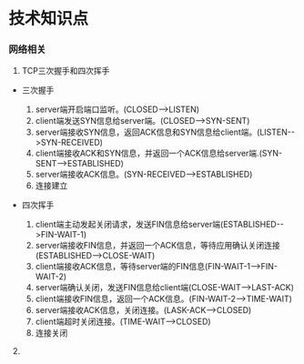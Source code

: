 # 技术知识点

### 网络相关

1. TCP三次握手和四次挥手

  * 三次握手
    
    1. server端开启端口监听。(CLOSED-->LISTEN)
    2. client端发送SYN信息给server端。(CLOSED-->SYN-SENT)
    3. server端接收SYN信息，返回ACK信息和SYN信息给client端。(LISTEN-->SYN-RECEIVED)
    4. client端接收ACK和SYN信息，并返回一个ACK信息给server端.(SYN-SENT-->ESTABLISHED)
    5. server端接收ACK信息。(SYN-RECEIVED-->ESTABLISHED)
    5. 连接建立

  * 四次挥手

    1. client端主动发起关闭请求，发送FIN信息给server端(ESTABLISHED-->FIN-WAIT-1)
    2. server端接收FIN信息，并返回一个ACK信息，等待应用确认关闭连接(ESTABLISHED-->CLOSE-WAIT)
    3. client端接收ACK信息，等待server端的FIN信息(FIN-WAIT-1-->FIN-WAIT-2)
    4. server端确认关闭，发送FIN信息给client端(CLOSE-WAIT-->LAST-ACK)
    5. client端接收FIN信息，返回一个ACK信息。(FIN-WAIT-2-->TIME-WAIT)
    6. server端接收ACK信息，关闭连接。(LASK-ACK-->CLOSED)
    7. client端超时关闭连接。(TIME-WAIT-->CLOSED)
    7. 连接关闭

2. 

